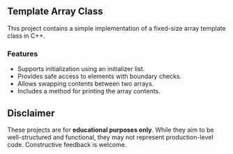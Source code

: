## Template Array Class

This project contains a simple implementation of a fixed-size array template class in C++.

### Features
- Supports initialization using an initializer list.
- Provides safe access to elements with boundary checks.
- Allows swapping contents between two arrays.
- Includes a method for printing the array contents.

## Disclaimer

These projects are for **educational purposes only**. While they aim to be well-structured and functional, they may not represent production-level code. Constructive feedback is welcome.
